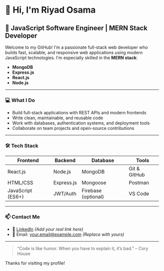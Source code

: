 # 👋 Hi, I'm Riyad Osama

## 🚀 JavaScript Software Engineer | MERN Stack Developer

Welcome to my GitHub! I'm a passionate full-stack web developer who builds fast, scalable, and responsive web applications using modern JavaScript technologies. I'm especially skilled in the **MERN stack**:

- **MongoDB**
- **Express.js**
- **React.js**
- **Node.js**

---

### 💻 What I Do
- Build full-stack applications with REST APIs and modern frontends
- Write clean, maintainable, and reusable code
- Work with databases, authentication systems, and deployment tools
- Collaborate on team projects and open-source contributions

---

### 🛠 Tech Stack

| Frontend | Backend | Database | Tools |
|---------|---------|----------|-------|
| React.js | Node.js | MongoDB | Git & GitHub |
| HTML/CSS | Express.js | Mongoose | Postman |
| JavaScript (ES6+) | JWT/Auth | Firebase (optional) | VS Code |

---

### 📫 Contact Me
- 💼 [LinkedIn](https://www.linkedin.com/in/riyadh-osama) *(Add your real link here)*
- 📧 Email: your.email@example.com *(Replace with yours)*

---

> “Code is like humor. When you have to explain it, it’s bad.” – Cory House

Thanks for visiting my profile!
